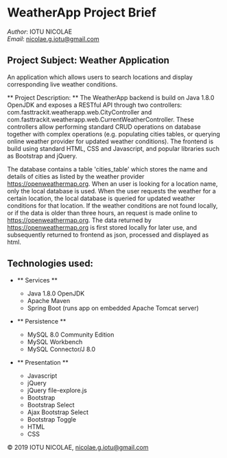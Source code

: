 
# WeatherApp Project Brief

_Author_: IOTU NICOLAE  
_Email_: nicolae.g.iotu@gmail.com


## Project Subject: Weather Application
An application which allows users to search locations and display corresponding live weather conditions.


** Project Description: ** The WeatherApp backend is build on Java 1.8.0 OpenJDK and exposes a RESTful API through two controllers: com.fasttrackit.weatherapp.web.CityController and com.fasttrackit.weatherapp.web.CurrentWeatherController. These controllers allow performing standard CRUD operations on database together with complex operations (e.g. populating cities tables, or querying online weather provider for updated weather conditions). The frontend is build using standard HTML, CSS and Javascript, and popular libraries such as Bootstrap and jQuery.

The database contains a table 'cities_table' which stores the name and details of cities as listed by the weather provider https://openweathermap.org. When an user is looking for a location name, only the local database is used. When the user requests the weather for a certain location, the local database is queried for updated weather conditions for that location. If the weather conditions are not found locally, or if the data is older than three hours, an request is made online to https://openweathermap.org. The data returned by https://openweathermap.org is first stored locally for later use, and subsequently returned to frontend as json, processed and displayed as html.

## Technologies used:

*   ** Services **
    *   Java 1.8.0 OpenJDK
    *   Apache Maven
    *   Spring Boot (runs app on embedded Apache Tomcat server)
	
*   ** Persistence **
    *	MySQL 8.0 Community Edition
    *	MySQL Workbench
    *	MySQL Connector/J 8.0
    
*	** Presentation **
    *	Javascript
    *	jQuery
    *	jQuery file-explore.js
    *	Bootstrap
    *	Bootstrap Select
    *	Ajax Bootstrap Select
    *	Bootstrap Toggle
    *	HTML
    *	CSS


&copy; 2019 IOTU NICOLAE, nicolae.g.iotu@gmail.com 